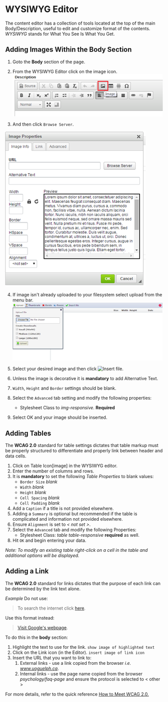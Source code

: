 #  WYSIWYG Editor
The content editor has a collection of tools located at the top of the main Body/Description, useful to edit and customize format of the contents. *WYSIWYG* stands for What You See Is What You Get.

## Adding Images Within the Body Section
1. Goto the **Body** section of the page.
2. From the WYSIWYG Editor click on the image icon.
![image](images/imgsel.png)

3. And then click `Browse Server`.

![image](images/imgprop.png)

4. If image isn't already uploaded to your filesystem select upload from the menu bar.
![upload](images/dialogpic.png)

4. Select your desired image and then click ![Insert file]().
5. Unless the image is decorative it is **mandatory** to add Alternative Text.
6. `Width`, `Height` and `Border` settings should be blank.
7. Select the `Advanced` tab setting and modify the following properties:
    * Stylesheet Class to *img-responsive*. **Required**
8. Select OK and your image should be inserted.

## Adding Tables
The **WCAG 2.0** standard for table settings dictates that table markup must be properly structured to differentiate and properly link between header and data cells.

1. Click on Table Icon[image] in the WYSIWYG editor.
2. Enter the number of columns and rows.
3. It is **mandatory** to set the following *Table Properties* to blank values:
    * `Border Size` *blank*
    * `Width` *blank*
    * `Height` *blank*
    * `Cell Spacing` *blank*
    * `Cell Padding` *blank*
4. Add a `Caption` if a title is not provided elsewhere.
5. Adding a `Summary` is optional but recommended if the table is complicated and information not provided elsewhere.
6. Ensure `Alignment` is set to *< not set >*.
7. Select the `Advanced` tab and modify the following Properties:
    * Stylesheet Class: *table table-responsive* **required** as well.
8. Hit `OK` and begin entering your data.

*Note: To modify an existing table right-click on a cell in the table and additional options will be displayed.*

## Adding a Link
The **WCAG 2.0** standard for links dictates that the purpose of each link can be determined by the link text alone.

*Example* Do not use:
>To search the internet click [here](www.google.ca).

Use this format instead:
>[Visit Google's webpage](www.google.ca).

To do this in the **body** section:

1. Highlight the text to use for the link.
`show image of highlighted text`
2. Click on the Link icon (in the Editor).
`insert image of link icon`
3. Insert the URL that you want to link to:
    1. External links - use a link copied from the browser *i.e. www.uoguelph.ca*.
    2. Internal links - use the page name copied from the browser *psychology/faq-page* and ensure the protocol is selected to < other >

For more details, refer to the quick reference [How to Meet WCAG 2.0.](http://www.w3.org/WAI/WCAG20/quickref/)
